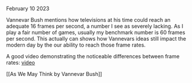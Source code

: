 February 10 2023

Vannevar Bush mentions how televisions at his time could reach an adequate 16 frames per second, a number I see as severely lacking. As I play a fair number of games, usually my benchmark number is 60 frames per second. This actually can shows how Vannevars ideas still impact the modern day by the our ability to reach those frame rates.

A good video demonstrating the noticeable differences between frame rates: [video](https://www.youtube.com/watch?v=_SzGQkI-IwM&ab_channel=TechDamis)

[[As We May Think by Vannevar Bush]]

